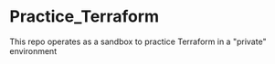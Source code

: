 # Practice_Terraform

This repo operates as a sandbox to practice Terraform in a "private" environment

